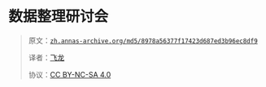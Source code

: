 # 数据整理研讨会

> 原文：[`zh.annas-archive.org/md5/8978a56377f17423d687ed3b96ec8df9`](https://zh.annas-archive.org/md5/8978a56377f17423d687ed3b96ec8df9)
> 
> 译者：[飞龙](https://github.com/wizardforcel)
> 
> 协议：[CC BY-NC-SA 4.0](http://creativecommons.org/licenses/by-nc-sa/4.0/)